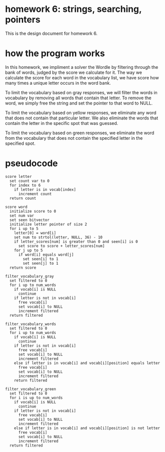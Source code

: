 
# homework 6: strings, searching, pointers

This is the design document for homework 6. 

# how the program works

In this homework, we impliment a solver the Wordle by filtering through the bank of words, judged by the score we calculate for it. The way we calculate the score for each word in the vocabulary list, we have score how many times a unique letter occurs in the word bank. 

To limit the vocabulary based on gray responses, we will filter the words in vocabulary by removing all words that contain that letter. To remove the word, we simply free the string and set the pointer to that word to NULL.

To limit the vocabulary based on yellow responses, we eliminate any word that does not contain that particular letter. We also eliminate the words that contain the letter in the specific spot that was guessed.

To limit the vocabulary based on green responses, we eliminate the word from the vocabulary that does not contain the specified letter in the specified spot.

# pseudocode

```
score letter
  set count var to 0
  for index to 6
    if letter is in vocab[index]
      increment count
  return count

score word
  initialize score to 0
  set num var
  set seen bitvector
  initialize letter pointer of size 2
  for i up to 5
    letter[0] = word[i]
    set num to strtol(letter, NULL, 36) - 10
    if letter_scores[num] is greater than 0 and seen[i] is 0
      set score to score + letter_scores[num]
    for j up to 5
      if word[i] equals word[j]
        set seen[i] to 1
        set seen[j] to 1
  return score

filter_vocabulary_gray
  set filtered to 0
  for i up to num_words
    if vocab[i] is NULL
      continue
    if letter is not in vocab[i]
      free vocab[i]
      set vocab[i] to NULL
      increment filtered
  return filtered

filter_vocabulary_words
  set filtered to 0
  for i up to num_words
    if vocab[i] is NULL
      continue
    if letter is not in vocab[i]
      free vocab[i]
      set vocab[i] to NULL
      increment filtered
    else if letter is in vocab[i] and vocab[i][position] equals letter
      free vocab[i]
      set vocab[i] to NULL
      increment filtered
    return filtered

filter_vocabulary_green
  set filtered to 0
  for i is up to num_words
    if vocab[i] is NULL
      continue
    if letter is not in vocab[i]
      free vocab[i]
      set vocab[i] to NULL
      increment filtered
    else if letter is in vocab[i] and vocab[i][position] is not letter
      free vocab[i]
      set vocab[i] to NULL
      increment filtered
  return filtered
```
